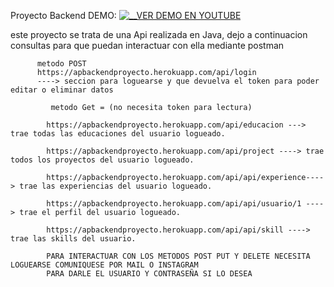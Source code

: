 Proyecto Backend
 DEMO: [![__VER DEMO EN YOUTUBE](https://img.youtube.com/vi/configuroweb/0.jpg)](https://www.youtube.com/watch?v=Lcyx_oHTuvY)

este proyecto se trata de una Api realizada en Java, dejo a continuacion consultas para que puedan interactuar con ella mediante postman

          metodo POST
          https://apbackendproyecto.herokuapp.com/api/login
          ----> seccion para loguearse y que devuelva el token para poder editar o eliminar datos

             metodo Get = (no necesita token para lectura)

            https://apbackendproyecto.herokuapp.com/api/educacion ---> trae todas las educaciones del usuario logueado.

            https://apbackendproyecto.herokuapp.com/api/project ----> trae todos los proyectos del usuario logueado.
            
            https://apbackendproyecto.herokuapp.com/api/api/experience----> trae las experiencias del usuario logueado.
            
            https://apbackendproyecto.herokuapp.com/api/api/usuario/1 ----> trae el perfil del usuario logueado.
            
            https://apbackendproyecto.herokuapp.com/api/api/skill ----> trae las skills del usuario.
            
            PARA INTERACTUAR CON LOS METODOS POST PUT Y DELETE NECESITA LOGUEARSE COMUNIQUESE POR MAIL O INSTAGRAM
            PARA DARLE EL USUARIO Y CONTRASEÑA SI LO DESEA
           
            
            
            

